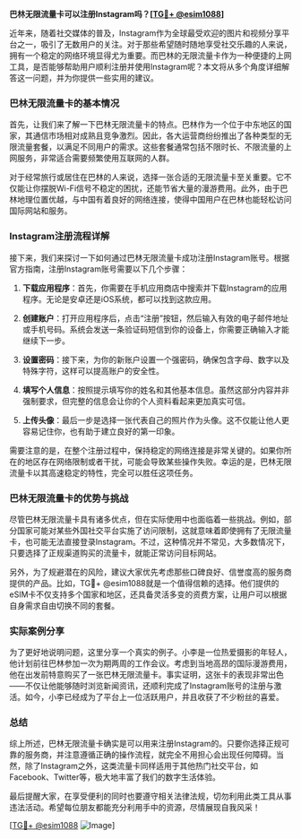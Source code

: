 **巴林无限流量卡可以注册Instagram吗？[[TG💪+ @esim1088](https://t.me/s/esim1088)]**

近年来，随着社交媒体的普及，Instagram作为全球最受欢迎的图片和视频分享平台之一，吸引了无数用户的关注。对于那些希望随时随地享受社交乐趣的人来说，拥有一个稳定的网络环境显得尤为重要。而巴林的无限流量卡作为一种便捷的上网工具，是否能够帮助用户顺利注册并使用Instagram呢？本文将从多个角度详细解答这一问题，并为你提供一些实用的建议。

### 巴林无限流量卡的基本情况

首先，让我们来了解一下巴林无限流量卡的特点。巴林作为一个位于中东地区的国家，其通信市场相对成熟且竞争激烈。因此，各大运营商纷纷推出了各种类型的无限流量套餐，以满足不同用户的需求。这些套餐通常包括不限时长、不限流量的上网服务，非常适合需要频繁使用互联网的人群。

对于经常旅行或居住在巴林的人来说，选择一张合适的无限流量卡至关重要。它不仅能让你摆脱Wi-Fi信号不稳定的困扰，还能节省大量的漫游费用。此外，由于巴林地理位置优越，与中国有着良好的网络连接，使得中国用户在巴林也能轻松访问国际网站和服务。

### Instagram注册流程详解

接下来，我们来探讨一下如何通过巴林无限流量卡成功注册Instagram账号。根据官方指南，注册Instagram账号需要以下几个步骤：

1. **下载应用程序**：首先，你需要在手机应用商店中搜索并下载Instagram的应用程序。无论是安卓还是iOS系统，都可以找到这款应用。
   
2. **创建账户**：打开应用程序后，点击“注册”按钮，然后输入有效的电子邮件地址或手机号码。系统会发送一条验证码短信到你的设备上，你需要正确输入才能继续下一步。

3. **设置密码**：接下来，为你的新账户设置一个强密码，确保包含字母、数字以及特殊字符，这样可以提高账户的安全性。

4. **填写个人信息**：按照提示填写你的姓名和其他基本信息。虽然这部分内容并非强制要求，但完整的信息会让你的个人资料看起来更加真实可信。

5. **上传头像**：最后一步是选择一张代表自己的照片作为头像。这不仅能让他人更容易记住你，也有助于建立良好的第一印象。

需要注意的是，在整个注册过程中，保持稳定的网络连接是非常关键的。如果你所在的地区存在网络限制或者干扰，可能会导致某些操作失败。幸运的是，巴林无限流量卡以其高速稳定的特性，完全可以胜任这项任务。

### 巴林无限流量卡的优势与挑战

尽管巴林无限流量卡具有诸多优点，但在实际使用中也面临着一些挑战。例如，部分国家可能对某些外国社交平台实施了访问限制，这就意味着即使拥有了无限流量卡，也可能无法直接登录Instagram。不过，这种情况并不常见，大多数情况下，只要选择了正规渠道购买的流量卡，就能正常访问目标网站。

另外，为了规避潜在的风险，建议大家优先考虑那些口碑良好、信誉度高的服务商提供的产品。比如，TG💪+ @esim1088就是一个值得信赖的选择。他们提供的eSIM卡不仅支持多个国家和地区，还具备灵活多变的资费方案，让用户可以根据自身需求自由切换不同的套餐。

### 实际案例分享

为了更好地说明问题，这里分享一个真实的例子。小李是一位热爱摄影的年轻人，他计划前往巴林参加一次为期两周的工作会议。考虑到当地高昂的国际漫游费用，他在出发前特意购买了一张巴林无限流量卡。事实证明，这张卡的表现非常出色——不仅让他能够随时浏览新闻资讯，还顺利完成了Instagram账号的注册与激活。如今，小李已经成为了平台上一位活跃用户，并且收获了不少粉丝的喜爱。

### 总结

综上所述，巴林无限流量卡确实是可以用来注册Instagram的。只要你选择正规可靠的服务商，并注意遵循正确的操作流程，就完全不用担心会出现任何障碍。当然，除了Instagram之外，这类流量卡同样适用于其他热门社交平台，如Facebook、Twitter等，极大地丰富了我们的数字生活体验。

最后提醒大家，在享受便利的同时也要遵守相关法律法规，切勿利用此类工具从事违法活动。希望每位朋友都能充分利用手中的资源，尽情展现自我风采！

[[TG💪+ @esim1088](https://t.me/s/esim1088) ![Image](https://i.postimg.cc/4NQfJmqS/Snipaste-2025-05-13-00-14-12.png)]